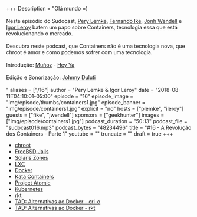 +++
Description = "Olá mundo =)<br/><br/> Neste episódio do Sudocast, [Pery Lemke](https://www.twitter.com/perylemke), [Fernando Ike](https://twitter.com/fernandoike), [Jonh Wendell](https://twitter.com/jwendell) e [Igor Leroy](https://twitter.com/lerrua) batem um papo sobre Containers, tecnologia essa que está revolucionando o mercado. <br/><br/> Descubra neste podcast, que Containers não é uma tecnologia nova, que chroot é amor e como podemos sofrer com uma tecnologia. <br/><br/> Introdução: [Muñoz](https://pt-br.facebook.com/duomunoz/) - [Hey Ya](https://www.youtube.com/watch?v=4pcEYW1UgIo) <br/><br/> Edição e Sonorização: [Johnny Duluti](https://www.youtube.com/ferraduravideo) <br/><br/>"
aliases = ["/16"]
author = "Pery Lemke & Igor Leroy"
date = "2018-08-11T04:10:01-05:00"
episode = "16"
episode_image = "img/episode/thumbs/containers1.jpg"
episode_banner = "img/episode/containers1.jpg"
explicit = "no"
hosts = ["plemke", "ileroy"]
guests = ["fike", "jwendell"]
sponsors = ["geekhunter"]
images = ["img/episode/containers1.jpg"]
podcast_duration = "50:13"
podcast_file = "sudocast016.mp3"
podcast_bytes = "48234496"
title = "#16 - A Revolução dos Containers - Parte 1"
youtube = ""
truncate = ""
draft = true
+++
* [chroot](https://linux.die.net/man/1/chroot)
* [FreeBSD Jails](https://www.freebsd.org/doc/handbook/jails.html)
* [Solaris Zones](https://docs.oracle.com/cd/E19044-01/sol.containers/817-1592/zones.intro-1/index.html)
* [LXC](https://linuxcontainers.org/)
* [Docker](https://www.docker.com/)
* [Kata Containers](https://katacontainers.io/)
* [Project Atomic](https://www.projectatomic.io/)
* [Kubernetes](http://kubernetes.io/)
* [rkt](https://coreos.com/rkt/)
* [TAD: Alternativas ao Docker - cri-o](https://www.youtube.com/watch?v=NNu0QhZX2M0)
* [TAD: Alternativas ao Docker - rkt](https://www.youtube.com/watch?v=nzzEc7-HEvg)
